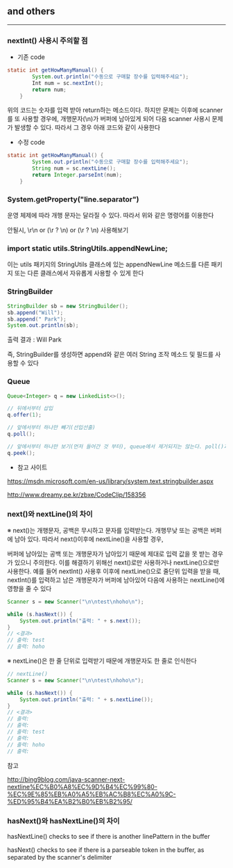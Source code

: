 ## and others
---

### nextInt() 사용시 주의할 점

* 기존 code

```java
static int getHowManyManual() {
		System.out.println("수동으로 구매할 장수를 입력해주세요");
		Int num = sc.nextInt();
		return num;
	}
```

위의 코드는 숫자를 입력 받아 return하는 메소드이다. 하지만 문제는 이후에 scanner를 또 사용할 경우에, 개행문자(\n)가 버퍼에 남아있게 되어
다음 scanner 사용시 문제가 발생할 수 있다. 따라서 그 경우 아래 코드와 같이 사용한다

* 수정 code

```java
static int getHowManyManual() {
		System.out.println("수동으로 구매할 장수를 입력해주세요");
		String num = sc.nextLine();
		return Integer.parseInt(num);
	}
```

### System.getProperty("line.separator")

운영 체제에 따라 개행 문자는 달라질 수 있다. 따라서 위와 같은 명령어를 이용한다

안될시, \r\n or (\r ? \n) or (\\r ? \\n) 사용해보기


### import static utils.StringUtils.appendNewLine;

이는 utils 패키지의 StringUtils 클래스에 있는 appendNewLine 메소드를 다른 패키지 또는 다른 클래스에서 자유롭게 사용할 수 있게 한다

### StringBuilder

```java
StringBuilder sb = new StringBuilder();
sb.append("Will");
sb.append(" Park");
System.out.println(sb);
```

출력 결과 : Will Park

즉, StringBuilder를 생성하면 append와 같은 여러 String 조작 메소드 및 필드를 사용할 수 있다

### Queue

```Java
Queue<Integer> q = new LinkedList<>();

// 뒤에서부터 삽입
q.offer(1);

// 앞에서부터 하나만 빼기(선입선출)
q.poll();

// 앞에서부터 하나만 보기(먼저 들어간 것 부터), queue에서 제거되지는 않는다. poll()과의 차이
q.peek();
```

* 참고 사이트

https://msdn.microsoft.com/en-us/library/system.text.stringbuilder.aspx

http://www.dreamy.pe.kr/zbxe/CodeClip/158356

### next()와 nextLine()의 차이

※ next()는 개행문자, 공백은 무시하고 문자를 입력받는다. 개행무낮 또는 공백은 버퍼에 남아 있다. 따라서 next()이후에 nextLine()을 사용할 경우,

버퍼에 남아있는 공백 또는 개행문자가 남아있기 때문에 제대로 입력 값을 못 받는 경우가 있으니 주의한다. 이를 해결하기 위해선 next()로만 사용하거나 nextLine()으로만 사용한다. 예를 들어 nextInt() 사용후 이후에 nextLine()으로 줄단위 입력을 받을 때, nextInt()를 입력하고 남은 개행문자가 버퍼에 남아있어 다음에 사용하는 nextLine()에 영향을 줄 수 있다


```Java
Scanner s = new Scanner("\n\ntest\nhoho\n");

while (s.hasNext()) {
    System.out.println("출력: " + s.next());
}
// <결과>
// 출력: test
// 출력: hoho
```

※ nextLine()은 한 줄 단위로 입력받기 때문에 개행문자도 한 줄로 인식한다

```Java
// nextLine()
Scanner s = new Scanner("\n\ntest\nhoho\n");

while (s.hasNext()) {
    System.out.println("출력: " + s.nextLine());
}
// <결과>
// 출력:
// 출력:
// 출력: test
// 출력:
// 출력: hoho
// 출력:
```

참고

http://bing9blog.com/java-scanner-next-nextline%EC%B0%A8%EC%9D%B4%EC%99%80-%EC%9E%85%EB%A0%A5%EB%AC%B8%EC%A0%9C-%ED%95%B4%EA%B2%B0%EB%B2%95/

### hasNext()와 hasNextLine()의 차이

hasNextLine() checks to see if there is another linePattern in the buffer

hasNext() checks to see if there is a parseable token in the buffer, as separated by the scanner's delimiter
